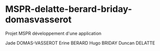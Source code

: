 # MSPR-delatte-berard-briday-domasvasserot

Projet MSPR développement d'une application

Jade DOMAS-VASSEROT
Erine BERARD
Hugo BRIDAY
Duncan DELATTE